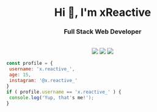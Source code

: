 <h1 align="center">Hi 👋, I'm xReactive</h1>
<h3 align="center">Full Stack Web Developer</h3>
<br>
<div align="center">
  <img src="https://img.shields.io/badge/-HTML-F06529?style=for-the-badge&logo=html5&logoColor=F06529&labelColor=000000">
  <img src="https://img.shields.io/badge/-CSS-2965F1?style=for-the-badge&logo=css3&logoColor=2965F1&labelColor=000000">
  <img src="https://img.shields.io/badge/-Javascript-F0DB4F?style=for-the-badge&logo=javascript&logoColor=F0DB4F&labelColor=000000">
</div>

 ```javascript
const profile = {
  username: 'x.reactive_',
  age: 15,
  instagram: '@x.reactive_'
}
if ( profile.username == 'x.reactive_' ) {
  console.log('Yup, that's me!');
}
```
